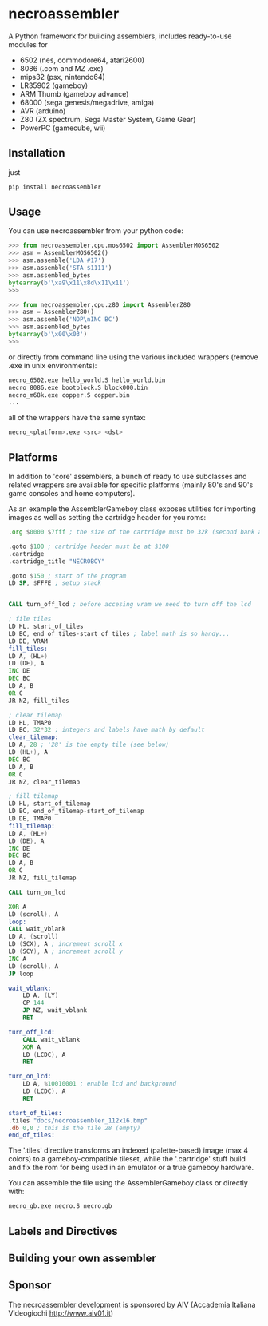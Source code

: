 # necroassembler
A Python framework for building assemblers, includes ready-to-use modules for 

* 6502 (nes, commodore64, atari2600)
* 8086 (.com and MZ .exe)
* mips32 (psx, nintendo64)
* LR35902 (gameboy)
* ARM Thumb (gameboy advance)
* 68000 (sega genesis/megadrive, amiga)
* AVR (arduino)
* Z80 (ZX spectrum, Sega Master System, Game Gear)
* PowerPC (gamecube, wii)

## Installation

just

```sh
pip install necroassembler
```

## Usage

You can use necroassembler from your python code:

```python
>>> from necroassembler.cpu.mos6502 import AssemblerMOS6502
>>> asm = AssemblerMOS6502()
>>> asm.assemble('LDA #17')  
>>> asm.assemble('STA $1111') 
>>> asm.assembled_bytes
bytearray(b'\xa9\x11\x8d\x11\x11')
>>>
```

```python
>>> from necroassembler.cpu.z80 import AssemblerZ80         
>>> asm = AssemblerZ80()
>>> asm.assemble('NOP\nINC BC')  
>>> asm.assembled_bytes         
bytearray(b'\x00\x03')
>>>
```

or directly from command line using the various included wrappers (remove .exe in unix environments):

```sh
necro_6502.exe hello_world.S hello_world.bin
necro_8086.exe bootblock.S block000.bin
necro_m68k.exe copper.S copper.bin
...
```

all of the wrappers have the same syntax:

```sh
necro_<platform>.exe <src> <dst>
```

## Platforms

In addition to 'core' assemblers, a bunch of ready to use subclasses and related wrappers are available for specific platforms (mainly 80's and 90's game consoles and home computers).

As an example the AssemblerGameboy class exposes utilities for importing images as well as setting the cartridge header for you roms:

```asm
.org $0000 $7fff ; the size of the cartridge must be 32k (second bank at $4000 can be bank-switched)

.goto $100 ; cartridge header must be at $100
.cartridge
.cartridge_title "NECROBOY"

.goto $150 ; start of the program
LD SP, $FFFE ; setup stack


CALL turn_off_lcd ; before accesing vram we need to turn off the lcd

; file tiles
LD HL, start_of_tiles
LD BC, end_of_tiles-start_of_tiles ; label math is so handy...
LD DE, VRAM
fill_tiles:
LD A, (HL+)
LD (DE), A
INC DE
DEC BC
LD A, B
OR C
JR NZ, fill_tiles

; clear tilemap
LD HL, TMAP0
LD BC, 32*32 ; integers and labels have math by default
clear_tilemap:
LD A, 28 ; '28' is the empty tile (see below)
LD (HL+), A
DEC BC
LD A, B
OR C
JR NZ, clear_tilemap

; fill tilemap
LD HL, start_of_tilemap
LD BC, end_of_tilemap-start_of_tilemap
LD DE, TMAP0
fill_tilemap:
LD A, (HL+)
LD (DE), A
INC DE
DEC BC
LD A, B
OR C
JR NZ, fill_tilemap

CALL turn_on_lcd

XOR A
LD (scroll), A
loop:
CALL wait_vblank
LD A, (scroll)
LD (SCX), A ; increment scroll x
LD (SCY), A ; increment scroll y
INC A
LD (scroll), A
JP loop

wait_vblank:
	LD A, (LY)
	CP 144
	JP NZ, wait_vblank
	RET

turn_off_lcd:
	CALL wait_vblank
	XOR A
	LD (LCDC), A
	RET

turn_on_lcd:
	LD A, %10010001 ; enable lcd and background
	LD (LCDC), A
	RET

start_of_tiles:
.tiles "docs/necroassembler_112x16.bmp"
.db 0,0 ; this is the tile 28 (empty)
end_of_tiles:

```

The '.tiles' directive transforms an indexed (palette-based) image (max 4 colors) to a gameboy-compatible tileset, while the '.cartridge' stuff build and fix the rom for being used in an emulator or a true gameboy hardware.

You can assemble the file using the AssemblerGameboy class or directly with:

```sh
necro_gb.exe necro.S necro.gb
```



## Labels and Directives

## Building your own assembler



## Sponsor

The necroassembler development is sponsored by AIV (Accademia Italiana Videogiochi http://www.aiv01.it)
